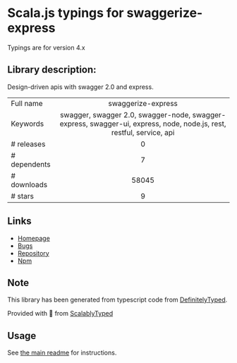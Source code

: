 
# Scala.js typings for swaggerize-express

Typings are for version 4.x

## Library description:
Design-driven apis with swagger 2.0 and express.

|                    |                 |
| ------------------ | :-------------: |
| Full name          | swaggerize-express |
| Keywords           | swagger, swagger 2.0, swagger-node, swagger-express, swagger-ui, express, node, node.js, rest, restful, service, api |
| # releases         | 0 |
| # dependents       | 7 |
| # downloads        | 58045 |
| # stars            | 9 |

## Links
- [Homepage](https://github.com/krakenjs/swaggerize-express#readme)
- [Bugs](http://github.com/krakenjs/swaggerize-express/issues)
- [Repository](https://github.com/krakenjs/swaggerize-express)
- [Npm](https://www.npmjs.com/package/swaggerize-express)
    


## Note
This library has been generated from typescript code from [DefinitelyTyped](https://definitelytyped.org).

Provided with :purple_heart: from [ScalablyTyped](https://github.com/oyvindberg/ScalablyTyped)

## Usage
See [the main readme](../../readme.md) for instructions.


